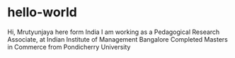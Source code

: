 # hello-world
Hi, Mrutyunjaya here form India
I am working  as a Pedagogical Research Associate, at Indian Institute of Management Bangalore
Completed Masters in Commerce from Pondicherry University
